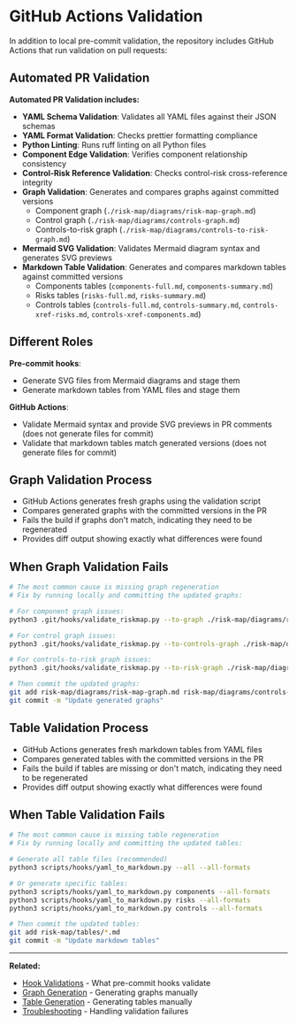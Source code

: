 # GitHub Actions Validation

In addition to local pre-commit validation, the repository includes GitHub Actions that run validation on pull requests:

## Automated PR Validation

**Automated PR Validation includes:**

- **YAML Schema Validation**: Validates all YAML files against their JSON schemas
- **YAML Format Validation**: Checks prettier formatting compliance
- **Python Linting**: Runs ruff linting on all Python files
- **Component Edge Validation**: Verifies component relationship consistency
- **Control-Risk Reference Validation**: Checks control-risk cross-reference integrity
- **Graph Validation**: Generates and compares graphs against committed versions
  - Component graph (`./risk-map/diagrams/risk-map-graph.md`)
  - Control graph (`./risk-map/diagrams/controls-graph.md`)
  - Controls-to-risk graph (`./risk-map/diagrams/controls-to-risk-graph.md`)
- **Mermaid SVG Validation**: Validates Mermaid diagram syntax and generates SVG previews
- **Markdown Table Validation**: Generates and compares markdown tables against committed versions
  - Components tables (`components-full.md`, `components-summary.md`)
  - Risks tables (`risks-full.md`, `risks-summary.md`)
  - Controls tables (`controls-full.md`, `controls-summary.md`, `controls-xref-risks.md`, `controls-xref-components.md`)

## Different Roles

**Pre-commit hooks**:
- Generate SVG files from Mermaid diagrams and stage them
- Generate markdown tables from YAML files and stage them

**GitHub Actions**:
- Validate Mermaid syntax and provide SVG previews in PR comments (does not generate files for commit)
- Validate that markdown tables match generated versions (does not generate files for commit)

## Graph Validation Process

- GitHub Actions generates fresh graphs using the validation script
- Compares generated graphs with the committed versions in the PR
- Fails the build if graphs don't match, indicating they need to be regenerated
- Provides diff output showing exactly what differences were found

## When Graph Validation Fails

```bash
# The most common cause is missing graph regeneration
# Fix by running locally and committing the updated graphs:

# For component graph issues:
python3 .git/hooks/validate_riskmap.py --to-graph ./risk-map/diagrams/risk-map-graph.md --force

# For control graph issues:
python3 .git/hooks/validate_riskmap.py --to-controls-graph ./risk-map/diagrams/controls-graph.md --force

# For controls-to-risk graph issues:
python3 .git/hooks/validate_riskmap.py --to-risk-graph ./risk-map/diagrams/controls-to-risk-graph.md --force

# Then commit the updated graphs:
git add risk-map/diagrams/risk-map-graph.md risk-map/diagrams/controls-graph.md risk-map/diagrams/controls-to-risk-graph.md
git commit -m "Update generated graphs"
```

## Table Validation Process

- GitHub Actions generates fresh markdown tables from YAML files
- Compares generated tables with the committed versions in the PR
- Fails the build if tables are missing or don't match, indicating they need to be regenerated
- Provides diff output showing exactly what differences were found

## When Table Validation Fails

```bash
# The most common cause is missing table regeneration
# Fix by running locally and committing the updated tables:

# Generate all table files (recommended)
python3 scripts/hooks/yaml_to_markdown.py --all --all-formats

# Or generate specific tables:
python3 scripts/hooks/yaml_to_markdown.py components --all-formats
python3 scripts/hooks/yaml_to_markdown.py risks --all-formats
python3 scripts/hooks/yaml_to_markdown.py controls --all-formats

# Then commit the updated tables:
git add risk-map/tables/*.md
git commit -m "Update markdown tables"
```

---

**Related:**
- [Hook Validations](hook-validations.md) - What pre-commit hooks validate
- [Graph Generation](graph-generation.md) - Generating graphs manually
- [Table Generation](table-generation.md) - Generating tables manually
- [Troubleshooting](troubleshooting.md) - Handling validation failures
